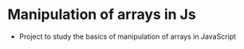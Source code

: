 # Manipulation of arrays in Js

+ Project to study the basics of manipulation of arrays in JavaScript